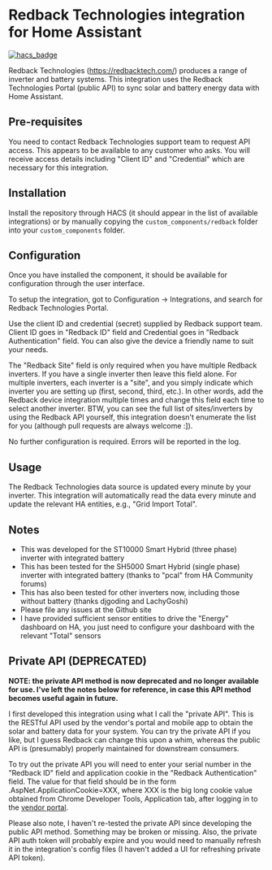 # Redback Technologies integration for Home Assistant

[![hacs_badge](https://img.shields.io/badge/HACS-Custom-41BDF5.svg)](https://github.com/hacs/integration)

Redback Technologies (https://redbacktech.com/) produces a range of inverter and battery systems. This integration uses the Redback Technologies Portal (public API) to sync solar and battery energy data with Home Assistant.

## Pre-requisites

You need to contact Redback Technologies support team to request API access. This appears to be available to any customer who asks. You will receive access details including "Client ID" and "Credential" which are necessary for this integration.

## Installation

Install the repository through HACS (it should appear in the list of available integrations) or by manually copying the `custom_components/redback` folder into your `custom_components` folder.

## Configuration

Once you have installed the component, it should be available for configuration through the user interface.

To setup the integration, got to Configuration -> Integrations, and search for Redback Technologies Portal.

Use the client ID and credential (secret) supplied by Redback support team. Client ID goes in "Redback ID" field and Credential goes in "Redback Authentication" field. You can also give the device a friendly name to suit your needs.

The "Redback Site" field is only required when you have multiple Redback inverters. If you have a single inverter then leave this field alone. For multiple inverters, each inverter is a "site", and you simply indicate which inverter you are setting up (first, second, third, etc.). In other words, add the Redback device integration multiple times and change this field each time to select another inverter. BTW, you can see the full list of sites/inverters by using the Redback API yourself, this integration doesn't enumerate the list for you (although pull requests are always welcome :]).

No further configuration is required. Errors will be reported in the log.

## Usage

The Redback Technologies data source is updated every minute by your inverter. This integration will automatically read the data every minute and update the relevant HA entities, e.g., "Grid Import Total".

## Notes

- This was developed for the ST10000 Smart Hybrid (three phase) inverter with integrated battery
- This has been tested for the SH5000 Smart Hybrid (single phase) inverter with integrated battery (thanks to "pcal" from HA Community forums)
- This has also been tested for other inverters now, including those without battery (thanks djgoding and LachyGoshi)
- Please file any issues at the Github site
- I have provided sufficient sensor entities to drive the "Energy" dashboard on HA, you just need to configure your dashboard with the relevant "Total" sensors

## Private API (DEPRECATED)

**NOTE: the private API method is now deprecated and no longer available for use. I've left the notes below for reference, in case this API method becomes useful again in future.**

I first developed this integration using what I call the "private API". This is the RESTful API used by the vendor's portal and mobile app to obtain the solar and battery data for your system. You can try the private API if you like, but I guess Redback can change this upon a whim, whereas the public API is (presumably) properly maintained for downstream consumers.

To try out the private API you will need to enter your serial number in the "Redback ID" field and application cookie in the "Redback Authentication" field. The value for that field should be in the form .AspNet.ApplicationCookie=XXX, where XXX is the big long cookie value obtained from Chrome Developer Tools, Application tab, after logging in to the [vendor portal](https://portal.redbacktech.com/).

Please also note, I haven't re-tested the private API since developing the public API method. Something may be broken or missing. Also, the private API auth token will probably expire and you would need to manually refresh it in the integration's config files (I haven't added a UI for refreshing private API token).
